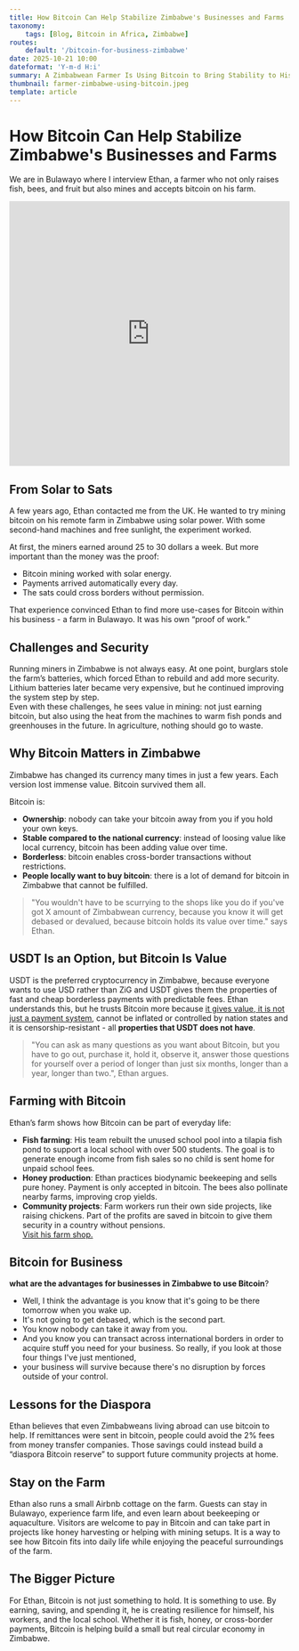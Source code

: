 ```yaml
---
title: How Bitcoin Can Help Stabilize Zimbabwe's Businesses and Farms
taxonomy:
    tags: [Blog, Bitcoin in Africa, Zimbabwe]
routes:
    default: '/bitcoin-for-business-zimbabwe'
date: 2025-10-21 10:00
dateformat: 'Y-m-d H:i'
summary: A Zimbabwean Farmer Is Using Bitcoin to Bring Stability to His Business
thumbnail: farmer-zimbabwe-using-bitcoin.jpeg
template: article
---
```


# How Bitcoin Can Help Stabilize Zimbabwe's Businesses and Farms




We are in Bulawayo where I interview Ethan, a farmer who not only raises fish, bees, and fruit but also mines and accepts bitcoin on his farm.
<iframe width="100%" height="476" src="https://www.youtube.com/embed/G9PIM9IAVkY" title="YouTube video player" frameborder="0" allow="accelerometer; autoplay; clipboard-write; encrypted-media; gyroscope; picture-in-picture; web-share" referrerpolicy="strict-origin-when-cross-origin" allowfullscreen></iframe>

## From Solar to Sats  
A few years ago, Ethan contacted me from the UK. He wanted to try mining bitcoin on his remote farm in Zimbabwe using solar power. With some second-hand machines and free sunlight, the experiment worked.  

At first, the miners earned around 25 to 30 dollars a week. But more important than the money was the proof:  
- Bitcoin mining worked with solar energy.  
- Payments arrived automatically every day.  
- The sats could cross borders without permission.  

That experience convinced Ethan to find more use-cases for Bitcoin within his business - a farm in Bulawayo. It was his own “proof of work.”  

## Challenges and Security  
Running miners in Zimbabwe is not always easy. At one point, burglars stole the farm’s batteries, which forced Ethan to rebuild and add more security. Lithium batteries later became very expensive, but he continued improving the system step by step.  
Even with these challenges, he sees value in mining: not just earning bitcoin, but also using the heat from the machines to warm fish ponds and greenhouses in the future. In agriculture, nothing should go to waste.  

## Why Bitcoin Matters in Zimbabwe  
Zimbabwe has changed its currency many times in just a few years. Each version lost immense value. Bitcoin survived them all.  

Bitcoin is:  
- **Ownership**: nobody can take your bitcoin away from you if you hold your own keys.  
- **Stable compared to the national currency**: instead of loosing value like local currency, bitcoin has been adding value over time.
- **Borderless**: bitcoin enables cross-border transactions without restrictions. 
- **People locally want to buy bitcoin**: there is a lot of demand for bitcoin in Zimbabwe that cannot be fulfilled.

> "You wouldn't have to be scurrying to the shops like you do if you've got X amount of Zimbabwean currency, because you know it will get debased or devalued, because bitcoin holds its value over time." says Ethan.

## USDT Is an Option, but Bitcoin Is Value

USDT is the preferred cryptocurrency in Zimbabwe, because everyone wants to use USD rather than ZiG and USDT gives them the properties of fast and cheap borderless payments with predictable fees. Ethan understands this, but he trusts Bitcoin more because [it gives value, it is not just a payment system](https://bitcoinmagazine.com/technical/the-utility-of-bitcoin-moving-value-like-information), cannot be inflated or controlled by nation states and it is censorship-resistant - all **properties that USDT does not have**. 

> "You can ask as many questions as you want about Bitcoin, but you have to go out, purchase it, hold it, observe it, answer those questions for yourself over a period of longer than just six months, longer than a year, longer than two.", Ethan argues.

## Farming with Bitcoin  

Ethan’s farm shows how Bitcoin can be part of everyday life:  
- **Fish farming**: His team rebuilt the unused school pool into a tilapia fish pond to support a local school with over 500 students. The goal is to generate enough income from fish sales so no child is sent home for unpaid school fees.  
- **Honey production**: Ethan practices biodynamic beekeeping and sells pure honey. Payment is only accepted in bitcoin. The bees also pollinate nearby farms, improving crop yields.  
- **Community projects**: Farm workers run their own side projects, like raising chickens. Part of the profits are saved in bitcoin to give them security in a country without pensions.  
[Visit his farm shop.](https://bulawayodragonfruit.farm/shop/)


## Bitcoin for Business
****what are the advantages for businesses in Zimbabwe to use Bitcoin****?

- Well, I think the advantage is you know that it's going to be there tomorrow when you wake up.
- It's not going to get debased, which is the second part.
- You know nobody can take it away from you.
- And you know you can transact across international borders in order to acquire stuff you need for your business. So really, if you look at those four things I've just mentioned,
- your business will survive because there's no disruption by forces outside of your control.

## Lessons for the Diaspora  
Ethan believes that even Zimbabweans living abroad can use bitcoin to help. If remittances were sent in bitcoin, people could avoid the 2% fees from money transfer companies. Those savings could instead build a “diaspora Bitcoin reserve” to support future community projects at home.  

## Stay on the Farm  
Ethan also runs a small Airbnb cottage on the farm. Guests can stay in Bulawayo, experience farm life, and even learn about beekeeping or aquaculture. Visitors are welcome to pay in Bitcoin and can take part in projects like honey harvesting or helping with mining setups. It is a way to see how Bitcoin fits into daily life while enjoying the peaceful surroundings of the farm.  

## The Bigger Picture  
For Ethan, Bitcoin is not just something to hold. It is something to use. By earning, saving, and spending it, he is creating resilience for himself, his workers, and the local school. Whether it is fish, honey, or cross-border payments, Bitcoin is helping build a small but real circular economy in Zimbabwe.  
